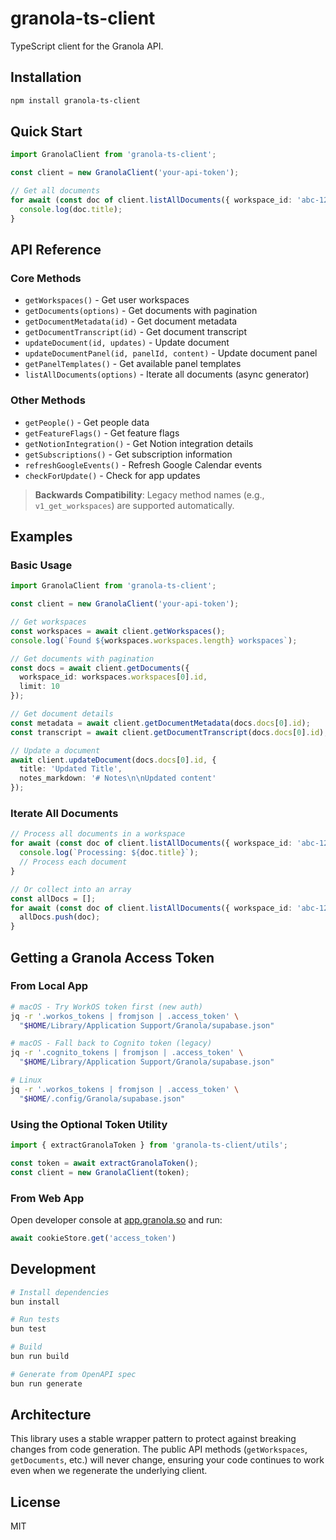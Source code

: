 # granola-ts-client

TypeScript client for the Granola API.

## Installation

```bash
npm install granola-ts-client
```

## Quick Start

```typescript
import GranolaClient from 'granola-ts-client';

const client = new GranolaClient('your-api-token');

// Get all documents
for await (const doc of client.listAllDocuments({ workspace_id: 'abc-123' })) {
  console.log(doc.title);
}
```

## API Reference

### Core Methods

- `getWorkspaces()` - Get user workspaces
- `getDocuments(options)` - Get documents with pagination
- `getDocumentMetadata(id)` - Get document metadata
- `getDocumentTranscript(id)` - Get document transcript
- `updateDocument(id, updates)` - Update document
- `updateDocumentPanel(id, panelId, content)` - Update document panel
- `getPanelTemplates()` - Get available panel templates
- `listAllDocuments(options)` - Iterate all documents (async generator)

### Other Methods

- `getPeople()` - Get people data
- `getFeatureFlags()` - Get feature flags
- `getNotionIntegration()` - Get Notion integration details
- `getSubscriptions()` - Get subscription information
- `refreshGoogleEvents()` - Refresh Google Calendar events
- `checkForUpdate()` - Check for app updates

> **Backwards Compatibility**: Legacy method names (e.g., `v1_get_workspaces`) are supported automatically.

## Examples

### Basic Usage

```typescript
import GranolaClient from 'granola-ts-client';

const client = new GranolaClient('your-api-token');

// Get workspaces
const workspaces = await client.getWorkspaces();
console.log(`Found ${workspaces.workspaces.length} workspaces`);

// Get documents with pagination
const docs = await client.getDocuments({ 
  workspace_id: workspaces.workspaces[0].id,
  limit: 10 
});

// Get document details
const metadata = await client.getDocumentMetadata(docs.docs[0].id);
const transcript = await client.getDocumentTranscript(docs.docs[0].id);

// Update a document
await client.updateDocument(docs.docs[0].id, {
  title: 'Updated Title',
  notes_markdown: '# Notes\n\nUpdated content'
});
```

### Iterate All Documents

```typescript
// Process all documents in a workspace
for await (const doc of client.listAllDocuments({ workspace_id: 'abc-123' })) {
  console.log(`Processing: ${doc.title}`);
  // Process each document
}

// Or collect into an array
const allDocs = [];
for await (const doc of client.listAllDocuments({ workspace_id: 'abc-123' })) {
  allDocs.push(doc);
}
```

## Getting a Granola Access Token

### From Local App

```bash
# macOS - Try WorkOS token first (new auth)
jq -r '.workos_tokens | fromjson | .access_token' \
  "$HOME/Library/Application Support/Granola/supabase.json"

# macOS - Fall back to Cognito token (legacy)
jq -r '.cognito_tokens | fromjson | .access_token' \
  "$HOME/Library/Application Support/Granola/supabase.json"

# Linux
jq -r '.workos_tokens | fromjson | .access_token' \
  "$HOME/.config/Granola/supabase.json"
```

### Using the Optional Token Utility

```typescript
import { extractGranolaToken } from 'granola-ts-client/utils';

const token = await extractGranolaToken();
const client = new GranolaClient(token);
```

### From Web App

Open developer console at [app.granola.so](https://app.granola.so) and run:

```javascript
await cookieStore.get('access_token')
```

## Development

```bash
# Install dependencies
bun install

# Run tests
bun test

# Build
bun run build

# Generate from OpenAPI spec
bun run generate
```

## Architecture

This library uses a stable wrapper pattern to protect against breaking changes from code generation. The public API methods (`getWorkspaces`, `getDocuments`, etc.) will never change, ensuring your code continues to work even when we regenerate the underlying client.

## License

MIT